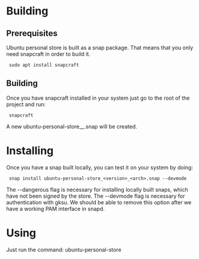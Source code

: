 # Building

## Prerequisites

Ubuntu personal store is built as a snap package. That means that you only need snapcraft in order to build it.

     sudo apt install snapcraft

## Building

Once you have snapcraft installed in your system just go to the root of the project and run:

     snapcraft

A new ubuntu-personal-store_<version>_<arch>.snap will be created.

# Installing

Once you have a snap built locally, you can test it on your system by doing:

     snap install ubuntu-personal-store_<version>_<arch>.snap --devmode

The --dangerous flag is necessary for installing locally built snaps, which
have not been signed by the store.
The --devmode flag is necessary for authentication with gksu. We should be able to remove this option 
after we have a working PAM interface in snapd.

# Using

Just run the command:
     ubuntu-personal-store


